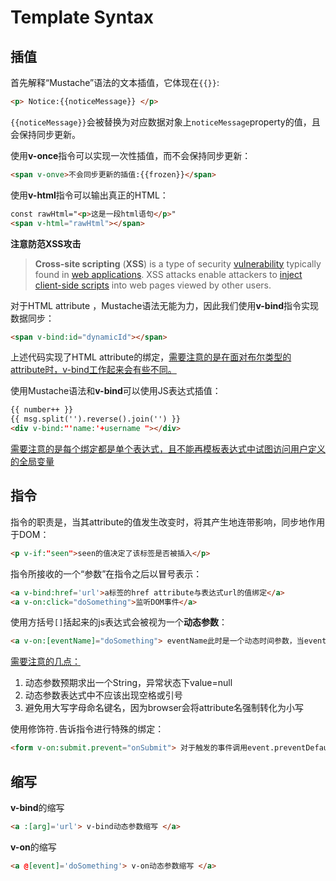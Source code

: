 # Template Syntax

## 插值

首先解释“Mustache”语法的文本插值，它体现在`{{}}`:

```html
<p> Notice:{{noticeMessage}} </p>
```

`{{noticeMessage}}`会被替换为对应数据对象上`noticeMessage`property的值，且会保持同步更新。

使用**v-once**指令可以实现一次性插值，而不会保持同步更新：

```html
<span v-onve>不会同步更新的插值:{{frozen}}</span>
```

使用**v-html**指令可以输出真正的HTML：

```html
const rawHtml="<p>这是一段html语句</p>"
<span v-html="rawHtml"></span> 
```

**注意防范XSS攻击**

> **Cross-site scripting** (**XSS**) is a type of security [vulnerability](https://en.wikipedia.org/wiki/Vulnerability_(computer_science)) typically found in [web applications](https://en.wikipedia.org/wiki/Web_application). XSS attacks enable attackers to [inject](https://en.wikipedia.org/wiki/Code_injection) [client-side scripts](https://en.wikipedia.org/wiki/Client-side_script) into web pages viewed by other users. 

对于HTML attribute ，Mustache语法无能为力，因此我们使用**v-bind**指令实现数据同步：

```html
<span v-bind:id="dynamicId"></span>
```

上述代码实现了HTML attribute的绑定，<u>需要注意的是在面对布尔类型的attribute时，v-bind工作起来会有些不同。</u>

使用Mustache语法和**v-bind**可以使用JS表达式插值：

```html
{{ number++ }}
{{ msg.split('').reverse().join('') }}
<div v-bind:"'name:'+username "></div>
```

<u>需要注意的是每个绑定都是单个表达式，且不能再模板表达式中试图访问用户定义的全局变量</u>

## 指令

指令的职责是，当其attribute的值发生改变时，将其产生地连带影响，同步地作用于DOM：

```html
<p v-if:"seen">seen的值决定了该标签是否被插入</p>
```

指令所接收的一个“参数”在指令之后以冒号表示：

```html
<a v-bind:href='url'>a标签的href attribute与表达式url的值绑定</a>
<a v-on:click="doSomething">监听DOM事件</a>
```

使用方括号`[]`括起来的js表达式会被视为一个**动态参数**：

```html
<a v-on:[eventName]="doSomething"> eventName此时是一个动态时间参数，当eventName的值为click时等效于上个代码块的v-on:click </a>
```

<u>需要注意的几点：</u>

1. 动态参数预期求出一个String，异常状态下value=null
2. 动态参数表达式中不应该出现空格或引号
3. 避免用大写字母命名键名，因为browser会将attribute名强制转化为小写

使用修饰符`.`告诉指令进行特殊的绑定：

```html
<form v-on:submit.prevent="onSubmit"> 对于触发的事件调用event.preventDefault() </form>	
```

## 缩写

**v-bind**的缩写

```html
<a :[arg]='url'> v-bind动态参数缩写 </a>
```

**v-on**的缩写

```html
<a @[event]='doSomething'> v-on动态参数缩写 </a>
```


